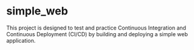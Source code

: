 # simple_web
This project is designed to test and practice Continuous Integration and Continuous Deployment (CI/CD) by building and deploying a simple web application.
